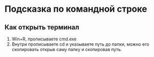 # Подсказка по командной строке

## Как открыть терминал

1. Win+R, прописываете cmd.exe
2. Внутри прописываете cd и указываете путь до папки, можно его скопировать открыв саму папку и скопировав путь. 